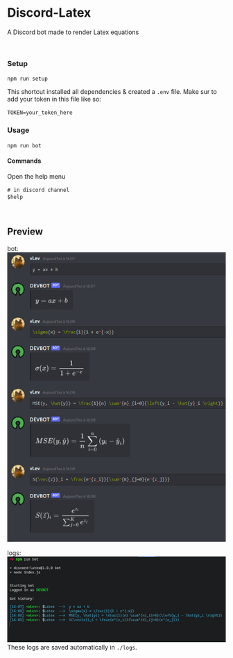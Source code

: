 # Discord-Latex

A Discord bot made to render Latex equations

<br/>

### Setup

```
npm run setup
```

This shortcut installed all dependencies & created a `.env` file.
Make sur to add your token in this file like so:
```
TOKEN=your_token_here
```




### Usage

```
npm run bot
```


#### Commands
Open the help menu
```
# in discord channel
$help
```


<br/>

## Preview

bot:<br/>
![demo](./assets/demo.png)


logs:<br/>
![logsdemo](./assets/logs.png)
These logs are saved automatically in `./logs`.